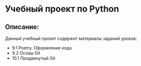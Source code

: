 # Учебный проект по Python

## Описание:
Данный учебный проект содержит материалы заданий уроков:
- 9.1 Poetry. Оформление кода
- 9.2 Осовы Git
- 10.1 Продвинутый Git
